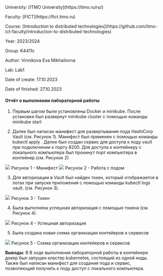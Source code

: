 <p> University: [ITMO University](https://itmo.ru/ru/)
<p> Faculty: [FICT](https://fict.itmo.ru)
<p> Course: [Introduction to distributed technologies](https://github.com/itmo-ict-faculty/introduction-to-distributed-technologies) <p>
<p> Year: 2023/2024
<p> Group: K4411c
<p> Author: Vinnikova Eva Mikhailovna
<p> Lab: Lab1
<p> Date of create: 17.10.2023
<p> Date of finished: 27.10.2023

<h4>Отчёт о выполнении лабораторной работы</h4>

1. Первым шагом были установлены Docker и minikube. После установки был развернут minikube cluster с помощью команды minikube start

2. Далее был написан манифест для развертывания пода HashiCorp Vault (см. Рисунок 1). Манифест был применен с помощью команды kubectl apply . Далее был создан сервис для доступа к поду vault при подключении к порту 8200. Для доступа к контейнеру с локального компьютера был прокинут порт компьютера в контейнер.(см. Рисунок 2)
<image src="https://github.com/2023_2024-introduction_to_distributed_technologies-k4111c-vinnikova_e_m/lab1/img/1.png">
Рисунок 1 - Манифест
<image src="https://github.com/2023_2024-introduction_to_distributed_technologies-k4111c-vinnikova_e_m/lab1/img/2.png">
Рисунок 2 - Работа с подом

3. Для авторизации в Vault был найден токен, который отображается в логах при запуске приложения с помощью команды kubectl logs vault. (см. Рисунок 3).
<image src="https://github.com/2023_2024-introduction_to_distributed_technologies-k4111c-vinnikova_e_m/lab1/img/3.png">
Рисунок 3 - Токен

4. Была выполнена успешная авторизация с помощью токена (см. Рисунок 4).
<image src="https://github.com/2023_2024-introduction_to_distributed_technologies-k4111c-vinnikova_e_m/lab1/img/4.png">
Рисунок 4 - Успешная авторизация

5. Была создана новая схема организации контейеров и сервисов
<image src="https://github.com/2023_2024-introduction_to_distributed_technologies-k4111c-vinnikova_e_m/lab1/img/5.png">
Рисунок 5 - Схема организации контейеров и сервисов



**Выводы**: В В ходе выполнения лабораторной работы в контейнере докер был запущен кластер kubernetes, состоящий из одной ноды. Также был написан манифест для создания пода и сервис, позволяющий получить к поду доступ с локального компьютера.
